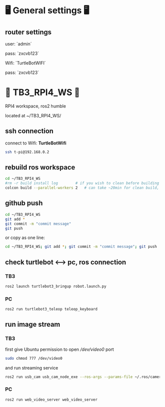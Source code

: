 <!-- https://github.com/Talzoor/TB3_RPI4_WS -->
# :desktop_computer: General settings :desktop_computer:

## router settings
user: ´admin´

pass: ´zxcvb123´



Wifi: ´TurtleBotWIFI´

pass: ´zxcvb123´


# :robot: TB3_RPI4_WS :robot:

RPI4 workspace, ros2 humble

located at ~/TB3_RPI4_WS/

## ssh connection

connect to Wifi: **TurtleBotWifi**

```bash
ssh t-pi@192.168.0.2
```

## rebuild ros workspace

```bash
cd ~/TB3_RPI4_WS
#rm -r build install log 		# if you wish to clean before building from scratch
colcon build --parallel-workers 2 	# can take ~20min for clean build, rpi has 4 cores, using only 2 will allow ssh and such
```

## github push

```bash  
cd ~/TB3_RPI4_WS
git add *
git commit -m "commit message"
git push
```

or copy as one line:

```bash
cd ~/TB3_RPI4_WS; git add *; git commit -m "commit message"; git push
```

## check turtlebot <--> pc, ros connection

### TB3

```bash
ros2 launch turtlebot3_bringup robot.launch.py 
```

### PC
```bash
ros2 run turtlebot3_teleop teleop_keyboard
```

## run image stream

### TB3
first give Ubuntu permission to open _/dev/video0_ port
```bash
sudo chmod 777 /dev/video0
```

and run streaming service
```bash
ros2 run usb_cam usb_cam_node_exe --ros-args --params-file ~/.ros/camera_info/params.yaml
```

### PC
```bash
ros2 run web_video_server web_video_server
```

